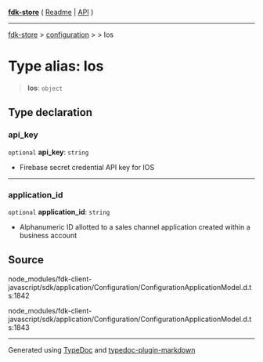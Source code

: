 [**fdk-store**](../../../README.md) ( [Readme](../../../README.md) \| [API](../../../API.md) )

---

[fdk-store](../../../API.md) > [configuration](../../README.md) > [<internal>](../README.md) > Ios

# Type alias: Ios

> **Ios**: `object`

## Type declaration

### api_key

`optional` **api_key**: `string`

- Firebase secret credential API key for IOS

---

### application_id

`optional` **application_id**: `string`

- Alphanumeric ID allotted to a sales
  channel application created within a business account

## Source

node_modules/fdk-client-javascript/sdk/application/Configuration/ConfigurationApplicationModel.d.ts:1842

node_modules/fdk-client-javascript/sdk/application/Configuration/ConfigurationApplicationModel.d.ts:1843

---

Generated using [TypeDoc](https://typedoc.org/) and [typedoc-plugin-markdown](https://www.npmjs.com/package/typedoc-plugin-markdown)
